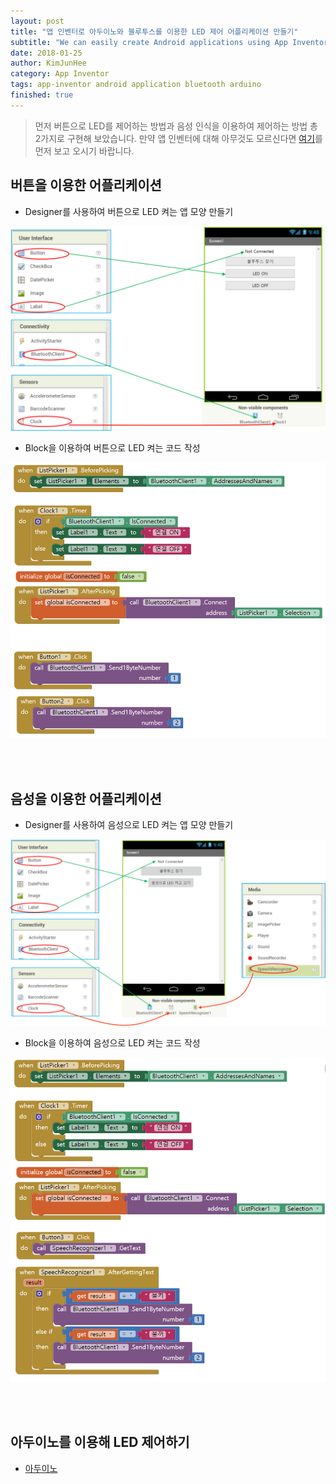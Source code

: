 ```yaml
---
layout: post
title: "앱 인벤터로 아두이노와 블루투스를 이용한 LED 제어 어플리케이션 만들기"
subtitle: "We can easily create Android applications using App Inventor."
date: 2018-01-25
author: KimJunHee
category: App Inventor
tags: app-inventor android application bluetooth arduino
finished: true
---
```


> 먼저 버튼으로 LED를 제어하는 방법과 음성 인식을 이용하여 제어하는 방법 총 2가지로 구현해 보았습니다. 만약 앱 인벤터에 대해 아무것도 모르신다면 [여기](https://wnsgml972.github.io/wnsgml972.github.io/app%20inventor/app-inventor_start.html "app-inventor")를 먼저 보고 오시기 바랍니다.

## 버튼을 이용한 어플리케이션

* Designer를 사용하여 버튼으로 LED 켜는 앱 모양 만들기

![Git](/img/appInventor_bluetooth1.png "Designer")

* Block을 이용하여 버튼으로 LED 켜는 코드 작성

![Git](/img/appInventor_bluetooth2.png "Block")


<br/><br/>
## 음성을 이용한 어플리케이션

* Designer를 사용하여 음성으로 LED 켜는 앱 모양 만들기

![Git](/img/appInventor_bluetooth3.png "Designer")

* Block을 이용하여 음성으로 LED 켜는 코드 작성

![Git](/img/appInventor_bluetooth4.png "Block")

<br/><br/>
## 아두이노를 이용해 LED 제어하기
* [아두이노](https://wnsgml972.github.io/wnsgml972.github.io/arduino/arduino_bluetooth.html "app-inventor")
